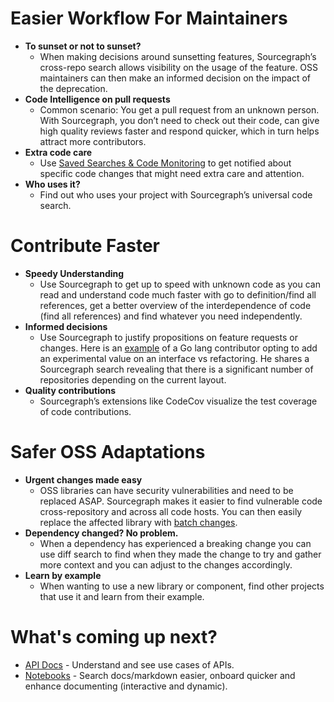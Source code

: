 


# Easier Workflow For Maintainers

- **To sunset or not to sunset?** 
  - When making decisions around sunsetting features, Sourcegraph’s cross-repo search allows visibility on the usage of the feature. OSS maintainers can then make an informed decision on the impact of the deprecation.
- **Code Intelligence on pull requests** 
  - Common scenario: You get a pull request from an unknown person. With Sourcegraph, you don’t need to check out their code, can give high quality reviews faster and respond quicker, which in turn helps attract more contributors.
- **Extra code care**
  - Use [Saved Searches & Code Monitoring](https://docs.sourcegraph.com/code_search/how-to/saved_searches) to get notified about specific code changes that might need extra care and attention.
- **Who uses it?**
  - Find out who uses your project with Sourcegraph’s universal code search.

# Contribute Faster

- **Speedy Understanding** 
  - Use Sourcegraph to get up to speed with unknown code as you can read and understand code much faster with go to definition/find all references, get a better overview of the interdependence of code (find all references) and find whatever you need independently.
- **Informed decisions** 
  - Use Sourcegraph to justify propositions on feature requests or changes. Here is an [example](https://github.com/golang/go/issues/45494) of a Go lang contributor opting to add an experimental value on an interface vs refactoring. He shares a Sourcegraph search revealing that there is a significant number of repositories depending on the current layout.
- **Quality contributions**
  - Sourcegraph’s extensions like CodeCov visualize the test coverage of code contributions.


# Safer OSS Adaptations

- **Urgent changes made easy** 
  - OSS libraries can have security vulnerabilities and need to be replaced ASAP. Sourcegraph makes it easier to find vulnerable code cross-repository and across all code hosts. You can then easily replace the affected library with [batch changes](https://about.sourcegraph.com/batch-changes/).
- **Dependency changed? No problem.** 
  - When a dependency has experienced a breaking change you can use diff search to find when they made the change to try and gather more context and you can adjust to the changes accordingly.
- **Learn by example**
  - When wanting to use a new library or component, find other projects that use it and learn from their example.
  
 
# What's coming up next?

- [API Docs](https://about.sourcegraph.com/blog/api-documentation-for-all-your-code/) - Understand and see use cases of APIs. 
- [Notebooks](https://sourcegraph.com/github.com/novoselrok/sourcegraph-notebooks/-/blob/test-notebook.snb.md) - Search docs/markdown easier, onboard quicker and enhance documenting (interactive and dynamic).
